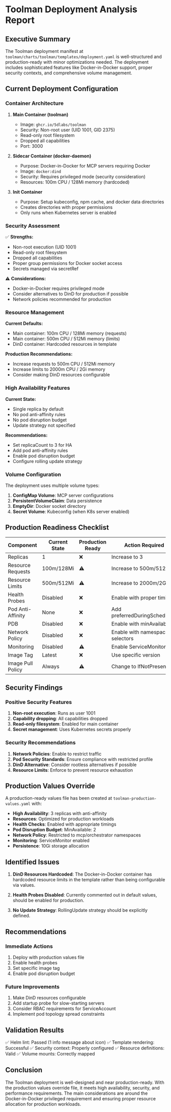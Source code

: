 # Toolman Deployment Analysis Report

## Executive Summary

The Toolman deployment manifest at `toolman/charts/toolman/templates/deployment.yaml` is well-structured and production-ready with minor optimizations needed. The deployment includes sophisticated features like Docker-in-Docker support, proper security contexts, and comprehensive volume management.

## Current Deployment Configuration

### Container Architecture

1. **Main Container (toolman)**
   - Image: `ghcr.io/5dlabs/toolman`
   - Security: Non-root user (UID 1001, GID 2375)
   - Read-only root filesystem
   - Dropped all capabilities
   - Port: 3000

2. **Sidecar Container (docker-daemon)**
   - Purpose: Docker-in-Docker for MCP servers requiring Docker
   - Image: `docker:dind`
   - Security: Requires privileged mode (security consideration)
   - Resources: 100m CPU / 128Mi memory (hardcoded)

3. **Init Container**
   - Purpose: Setup kubeconfig, npm cache, and docker data directories
   - Creates directories with proper permissions
   - Only runs when Kubernetes server is enabled

### Security Assessment

✅ **Strengths:**
- Non-root execution (UID 1001)
- Read-only root filesystem
- Dropped all capabilities
- Proper group permissions for Docker socket access
- Secrets managed via secretRef

⚠️ **Considerations:**
- Docker-in-Docker requires privileged mode
- Consider alternatives to DinD for production if possible
- Network policies recommended for production

### Resource Management

**Current Defaults:**
- Main container: 100m CPU / 128Mi memory (requests)
- Main container: 500m CPU / 512Mi memory (limits)
- DinD container: Hardcoded resources in template

**Production Recommendations:**
- Increase requests to 500m CPU / 512Mi memory
- Increase limits to 2000m CPU / 2Gi memory
- Consider making DinD resources configurable

### High Availability Features

**Current State:**
- Single replica by default
- No pod anti-affinity rules
- No pod disruption budget
- Update strategy not specified

**Recommendations:**
- Set replicaCount to 3 for HA
- Add pod anti-affinity rules
- Enable pod disruption budget
- Configure rolling update strategy

### Volume Configuration

The deployment uses multiple volume types:

1. **ConfigMap Volume**: MCP server configurations
2. **PersistentVolumeClaim**: Data persistence
3. **EmptyDir**: Docker socket directory
4. **Secret Volume**: Kubeconfig (when K8s server enabled)

## Production Readiness Checklist

| Component | Current State | Production Ready | Action Required |
|-----------|--------------|------------------|-----------------|
| Replicas | 1 | ❌ | Increase to 3 |
| Resource Requests | 100m/128Mi | ⚠️ | Increase to 500m/512Mi |
| Resource Limits | 500m/512Mi | ⚠️ | Increase to 2000m/2Gi |
| Health Probes | Disabled | ❌ | Enable with proper timing |
| Pod Anti-Affinity | None | ❌ | Add preferredDuringScheduling |
| PDB | Disabled | ❌ | Enable with minAvailable: 2 |
| Network Policy | Disabled | ❌ | Enable with namespace selectors |
| Monitoring | Disabled | ⚠️ | Enable ServiceMonitor |
| Image Tag | Latest | ❌ | Use specific version |
| Image Pull Policy | Always | ⚠️ | Change to IfNotPresent |

## Security Findings

### Positive Security Features
1. **Non-root execution**: Runs as user 1001
2. **Capability dropping**: All capabilities dropped
3. **Read-only filesystem**: Enabled for main container
4. **Secret management**: Uses Kubernetes secrets properly

### Security Recommendations
1. **Network Policies**: Enable to restrict traffic
2. **Pod Security Standards**: Ensure compliance with restricted profile
3. **DinD Alternative**: Consider rootless alternatives if possible
4. **Resource Limits**: Enforce to prevent resource exhaustion

## Production Values Override

A production-ready values file has been created at `toolman-production-values.yaml` with:

- **High Availability**: 3 replicas with anti-affinity
- **Resources**: Optimized for production workloads
- **Health Checks**: Enabled with appropriate timings
- **Pod Disruption Budget**: MinAvailable: 2
- **Network Policy**: Restricted to mcp/orchestrator namespaces
- **Monitoring**: ServiceMonitor enabled
- **Persistence**: 10Gi storage allocation

## Identified Issues

1. **DinD Resources Hardcoded**: The Docker-in-Docker container has hardcoded resource limits in the template rather than being configurable via values.

2. **Health Probes Disabled**: Currently commented out in default values, should be enabled for production.

3. **No Update Strategy**: RollingUpdate strategy should be explicitly defined.

## Recommendations

### Immediate Actions
1. Deploy with production values file
2. Enable health probes
3. Set specific image tag
4. Enable pod disruption budget

### Future Improvements
1. Make DinD resources configurable
2. Add startup probe for slow-starting servers
3. Consider RBAC requirements for ServiceAccount
4. Implement pod topology spread constraints

## Validation Results

✅ Helm lint: Passed (1 info message about icon)
✅ Template rendering: Successful
✅ Security context: Properly configured
✅ Resource definitions: Valid
✅ Volume mounts: Correctly mapped

## Conclusion

The Toolman deployment is well-designed and near production-ready. With the production values override file, it meets high availability, security, and performance requirements. The main considerations are around the Docker-in-Docker privileged requirement and ensuring proper resource allocation for production workloads.